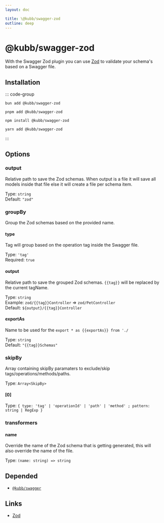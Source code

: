```yaml
---
layout: doc

title: \@kubb/swagger-zod
outline: deep
---
```

# @kubb/swagger-zod

With the Swagger Zod plugin you can use [Zod](https://zod.dev/) to validate your schema's based on a Swagger file.

## Installation

::: code-group

```shell [bun]
bun add @kubb/swagger-zod
```

```shell [pnpm]
pnpm add @kubb/swagger-zod
```

```shell [npm]
npm install @kubb/swagger-zod
```

```shell [yarn]
yarn add @kubb/swagger-zod
```

:::


## Options

### output
Relative path to save the Zod schemas.
When output is a file it will save all models inside that file else it will create a file per schema item.

Type: `string` <br/>
Default: `"zod"`

### groupBy
Group the Zod schemas based on the provided name.

#### type
Tag will group based on the operation tag inside the Swagger file.

Type: `'tag'` <br/>
Required: `true`

#### output
Relative path to save the grouped Zod schemas.
`{{tag}}` will be replaced by the current tagName.

Type: `string` <br/>
Example: `zod/{{tag}}Controller` => `zod/PetController` <br/>
Default: `${output}/{{tag}}Controller`

#### exportAs
Name to be used for the `export * as {{exportAs}} from './`

Type: `string` <br/>
Default: `"{{tag}}Schemas"`


### skipBy
Array containing skipBy paramaters to exclude/skip tags/operations/methods/paths.

Type: `Array<SkipBy>` <br/>

#### [0]
Type: `{ type: 'tag' | 'operationId' | 'path' | 'method' ; pattern: string | RegExp }` <br/>

### transformers

#### name
Override the name of the Zod schema that is getting generated, this will also override the name of the file.

Type: `(name: string) => string` <br/>

## Depended

- [`@kubb/swagger`](/plugins/swagger)

## Links

- [Zod](https://zod.dev/)
